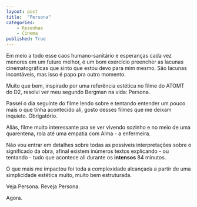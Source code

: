 ```yaml
---
layout: post
title:  "Persona"
categories: 
    - Resenhas
    - Cinema
published: True
---
```


Em meio a todo esse caos humano-sanitário e esperanças cada vez menores em um futuro melhor, é um bom exercício preencher as lacunas cinematográficas que sinto que estou devo para mim mesmo. São lacunas incontáveis, mas isso é papo pra outro momento.

Muito que bem, inspirado por uma referência estética no filme do ATOMT do D2, resolvi ver meu segundo Bergman na vida: Persona.

Passei o dia seguinte do filme lendo sobre e tentando entender um pouco mais o que tinha acontecido ali, gosto desses filmes que me deixam inquieto. Obrigatório.

Aliás, filme muito interessante pra se ver vivendo sozinho e no meio de uma quarentena, rola até uma empatia com Alma - a enfermeira.

Não vou entrar em detalhes sobre todas as possíveis interpretações sobre o significado da obra, afinal existem inúmeros textos explicando - ou tentando - tudo que acontece ali durante os **intensos** 84 minutos.

O que mais me impactou foi toda a complexidade alcançada a partir de uma simplicidade estética muito, muito bem estruturada. 

Veja Persona. Reveja Persona.

Agora.
